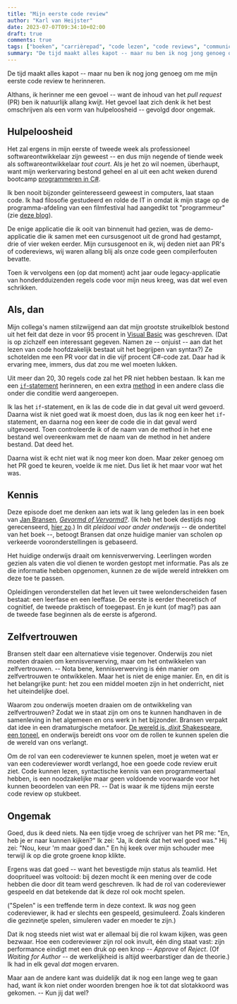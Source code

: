 ```yaml
---
title: "Mijn eerste code review"
author: "Karl van Heijster"
date: 2023-07-07T09:34:10+02:00
draft: true
comments: true
tags: ["boeken", "carrièrepad", "code lezen", "code reviews", "communicatie", "leren", "pull requests", "software ontwikkelen"]
summary: "De tijd maakt alles kapot -- maar nu ben ik nog jong genoeg om me mijn eerste code review te herinneren. Althans, ik herinner me een gevoel -- want de inhoud van het *pull request* ben ik natuurlijk allang kwijt. Het gevoel laat zich denk ik het best omschrijven als een vorm van hulpeloosheid -- gevolgd door ongemak."
---
```


De tijd maakt alles kapot -- maar nu ben ik nog jong genoeg om me mijn eerste code review te herinneren.


Althans, ik herinner me een gevoel -- want de inhoud van het *pull request* (PR) ben ik natuurlijk allang kwijt. Het gevoel laat zich denk ik het best omschrijven als een vorm van hulpeloosheid -- gevolgd door ongemak.


## Hulpeloosheid


Het zal ergens in mijn eerste of tweede week als professioneel softwareontwikkelaar zijn geweest -- en dus mijn negende of tiende week als softwareontwikkelaar *tout court*. Als je het zo wil noemen, überhaupt, want mijn werkervaring bestond geheel en al uit een acht weken durend bootcamp [programmeren in C#](https://learn.microsoft.com/en-us/dotnet/csharp/programming-guide/ "'C# programming guide', Microsoft documentatie"). 


Ik ben nooit bijzonder geïnteresseerd geweest in computers, laat staan code. Ik had filosofie gestudeerd en rolde de IT in omdat ik mijn stage op de programma-afdeling van een filmfestival had aangedikt tot "programmeur" (zie [deze blog](/blog/21/07/mijn-loopbaanwending/ "'Mijn loopbaanwending'")).


De enige applicatie die ik ooit van binnenuit had gezien, was de demo-applicatie die ik samen met een cursusgenoot uit de grond had gestampt, drie of vier weken eerder. Mijn cursusgenoot en ik, wij deden niet aan PR's of codereviews, wij waren allang blij als onze code geen compilerfouten bevatte. 


Toen ik vervolgens een (op dat moment) acht jaar oude legacy-applicatie van honderdduizenden regels code voor mijn neus kreeg, was dat wel even schrikken. 


## Als, dan


Mijn collega's namen stilzwijgend aan dat mijn grootste struikelblok bestond uit het feit dat deze in voor 95 procent in [Visual Basic](https://learn.microsoft.com/en-us/dotnet/visual-basic/ "'Visual Basic documentation', Microsoft documentatie") was geschreven. (Dat is op zichzelf een interessant gegeven. Namen ze -- onjuist -- aan dat het lezen van code hoofdzakelijk bestaat uit het begrijpen van syntax?) Ze schotelden me een PR voor dat in die vijf procent C#-code zat. Daar had ik ervaring mee, immers, dus dat zou me wel moeten lukken.


Uit meer dan 20, 30 regels code zal het PR niet hebben bestaan. Ik kan me een [`if`-statement](https://learn.microsoft.com/en-us/dotnet/csharp/language-reference/statements/selection-statements#the-if-statement "'The if statement', Microsoft documentatie") herinneren, en een extra [method](https://learn.microsoft.com/en-us/dotnet/csharp/programming-guide/classes-and-structs/methods "'Methods (C# Programming Guide)', Microsoft documentatie") in een andere class die onder die conditie werd aangeroepen.


Ik las het `if`-statement, en ik las de code die in dat geval uit werd gevoerd. Daarna wist ik niet goed wat ik moest doen, dus las ik nog een keer het `if`-statement, en daarna nog een keer de code die in dat geval werd uitgevoerd. Toen controleerde ik of de naam van de method in het ene bestand wel overeenkwam met de naam van de method in het andere bestand. Dat deed het. 


Daarna wist ik echt niet wat ik nog meer kon doen. Maar zeker genoeg om het PR goed te keuren, voelde ik me niet. Dus liet ik het maar voor wat het was.


## Kennis


Deze episode doet me denken aan iets wat ik lang geleden las in een boek van [Jan Bransen](https://www.janbransen.nl/nl/category/blog/), [*Gevormd of Vervormd?*](https://isvw.nl/shop/gevormd-vervormd-jan-bransen/ "Jan Bransen - 'Gevormd of Vervormd?', uitgeverij ISVW"). (Ik heb het boek destijds nog gerecenseerd, [hier zo](https://bazarow.com/recensie/gevormd-of-vervormd-pleidooi-voor-ander-onderwijs/ "'Vervormd onderwijs vervormt leerlingen', Bazarow").) In dit *pleidooi voor ander onderwijs* -- de ondertitel van het boek --, betoogt Bransen dat onze huidige manier van scholen op verkeerde vooronderstellingen is gebaseerd. 


Het huidige onderwijs draait om kennisverwerving. Leerlingen worden gezien als vaten die vol dienen te worden gestopt met informatie. Pas als ze die informatie hebben opgenomen, kunnen ze de wijde wereld intrekken om deze toe te passen. 


Opleidingen veronderstellen dat het leven uit twee welonderscheiden fasen bestaat: een leerfase en een leeffase. De eerste is eerder theoretisch of cognitief, de tweede praktisch of toegepast. En je kunt (of mag?) pas aan de tweede fase beginnen als de eerste is afgerond.


## Zelfvertrouwen


Bransen stelt daar een alternatieve visie tegenover. Onderwijs zou niet moeten draaien om kennisverwerving, maar om het ontwikkelen van zelfvertrouwen. -- Nota bene, kennisverwerving is één manier om zelfvertrouwen te ontwikkelen. Maar het is niet de enige manier. En, en dit is het belangrijke punt: het zou een middel moeten zijn in het onderricht, niet het uiteindelijke doel. 


Waarom zou onderwijs moeten draaien om de ontwikkeling van zelfvertrouwen? Zodat we in staat zijn om ons te kunnen handhaven in de samenleving in het algemeen en ons werk in het bijzonder. Bransen verpakt dat idee in een dramaturgische metafoor. [De wereld is, *dixit* Shakespeare, een toneel](https://en.wikipedia.org/wiki/All_the_world%27s_a_stage "'All the world's a stage', Wikipedia"), en onderwijs bereidt ons voor om de rollen te kunnen spelen die de wereld van ons verlangt.


Om de rol van een codereviewer te kunnen spelen, moet je weten wat er van een codereviewer wordt verlangd, hoe een goede code review eruit ziet. Code kunnen lezen, syntactische kennis van een programmeertaal hebben, is een noodzakelijke maar geen voldoende voorwaarde voor het kunnen beoordelen van een PR. -- Dat is waar ik me tijdens mijn eerste code review op stukbeet.


## Ongemak


Goed, dus ik deed niets. Na een tijdje vroeg de schrijver van het PR me: "En, heb je er naar kunnen kijken?" Ik zei: "Ja, ik denk dat het wel goed was." Hij zei: "Nou, keur 'm maar goed dan." En hij keek over mijn schouder mee terwijl ik op die grote groene knop klikte.


Ergens was dat goed -- want het bevestigde mijn status als teamlid. Het doopritueel was voltooid: bij dezen mocht ik een mening over de code hebben die door dit team werd geschreven. Ik had de rol van codereviewer gespeeld en dat betekende dat ik deze rol ook mocht spelen.


("Spelen" is een treffende term in deze context. Ik *was* nog geen codereviewer, ik had er slechts een gespeeld, gesimuleerd. Zoals kinderen die gezinnetje spelen, simuleren vader en moeder te zijn.)


Dat ik nog steeds niet wist wat er allemaal bij die rol kwam kijken, was geen bezwaar. Hoe een codereviewer zijn rol ook invult, één ding staat vast: zijn performance eindigt met een druk op een knop -- *Approve* of *Reject*. (Of *Waiting for Author* -- de werkelijkheid is altijd weerbarstiger dan de theorie.) Ik had in elk geval *dat* mogen ervaren.


Maar aan de andere kant was duidelijk dat ik nog een lange weg te gaan had, want ik kon niet onder woorden brengen hoe ik tot dat slotakkoord was gekomen. -- Kun jij dat wel?
